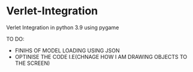 # Verlet-Integration
Verlet Integration in python 3.9 using pygame

TO DO:

- FINIHS OF MODEL LOADING USING JSON 
- OPTINISE THE CODE I.E(CHNAGE HOW I AM DRAWING OBJECTS TO THE SCREEN)
